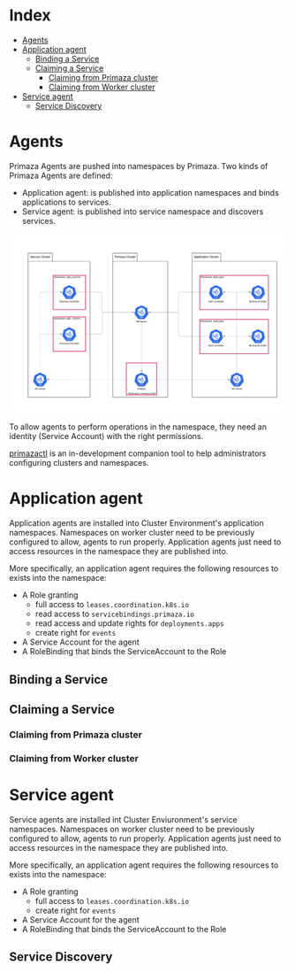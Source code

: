 # Index
<!-- vim-markdown-toc GFM -->

* [Agents](#agents)
* [Application agent](#application-agent)
    * [Binding a Service](#binding-a-service)
    * [Claiming a Service](#claiming-a-service)
        * [Claiming from Primaza cluster](#claiming-from-primaza-cluster)
        * [Claiming from Worker cluster](#claiming-from-worker-cluster)
* [Service agent](#service-agent)
    * [Service Discovery](#service-discovery)

<!-- vim-markdown-toc -->
# Agents

Primaza Agents are pushed into namespaces by Primaza.
Two kinds of Primaza Agents are defined:

* Application agent: is published into application namespaces and binds applications to services.
* Service agent: is published into service namespace and discovers services.

![image](../imgs/architecture-agents.png)

To allow agents to perform operations in the namespace, they need an identity (Service Account) with the right permissions.

[primazactl](https://github.com/primaza/primazactl) is an in-development companion tool to help administrators configuring clusters and namespaces.


# Application agent

Application agents are installed into Cluster Environment's application namespaces.
Namespaces on worker cluster need to be previously configured to allow, agents to run properly.
Application agents just need to access resources in the namespace they are published into.

More specifically, an application agent requires the following resources to exists into the namespace:

* A Role granting
    * full access to `leases.coordination.k8s.io`
    * read access to `servicebindings.primaza.io`
    * read access and update rights for `deployments.apps`
    * create right for `events`
* A Service Account for the agent
* A RoleBinding that binds the ServiceAccount to the Role


## Binding a Service

<!-- TODO: -->

## Claiming a Service

<!-- TODO: -->

### Claiming from Primaza cluster

<!-- TODO: -->

### Claiming from Worker cluster

<!-- TODO: -->

# Service agent

Service agents are installed int Cluster Enviuronment's service namespaces.
Namespaces on worker cluster need to be previously configured to allow, agents to run properly.
Application agents just need to access resources in the namespace they are published into.

More specifically, an application agent requires the following resources to exists into the namespace:

* A Role granting
    * full access to `leases.coordination.k8s.io`
    * create right for `events`
* A Service Account for the agent
* A RoleBinding that binds the ServiceAccount to the Role


## Service Discovery

<!-- TODO: -->

